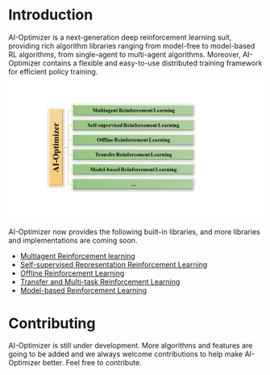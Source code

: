 
# Introduction
AI-Optimizer is a next-generation deep reinforcement learning suit, providing rich algorithm libraries ranging from model-free to model-based RL algorithms, from single-agent to multi-agent algorithms. Moreover, AI-Optimizer contains a flexible and easy-to-use distributed training framework for efficient policy training.
![](./images/AI_Optimizer_overview.png)

AI-Optimizer now provides the following built-in libraries, and more libraries and implementations are coming soon.
- [Multiagent Reinforcement learning](./libraries/MARL.md)
- [Self-supervised Representation Reinforcement Learning](./libraries/SSRL.md)
- [Offline Reinforcement Learning](./libraries/Offline_RL.md)
- [Transfer and Multi-task Reinforcement Learning](./libraries/Transfer_RL.md)
- [Model-based Reinforcement Learning](./libraries/MBRL.md)




# Contributing
AI-Optimizer is still under development. More algorithms and features are going to be added and we always welcome contributions to help make AI-Optimizer better. Feel free to contribute.



